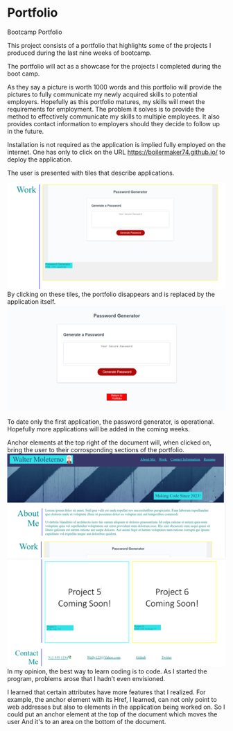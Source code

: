 # Portfolio
Bootcamp Portfolio

This project consists of a portfolio that highlights some of the projects I produced during the last nine weeks of bootcamp. 

The portfolio will act as a showcase for the projects I completed during the boot camp.

As they say a picture is worth 1000 words and this portfolio will provide the pictures to fully communicate my newly acquired skills to potential employers. Hopefully as this portfolio matures, my skills will meet the requirements for employment. The problem it solves is to provide the method to effectively communicate my skills to multiple employees. It also provides contact information to employers should they decide to follow up in the future.

Installation is not required as the application is implied fully employed on the internet. One has only to click on the URL  https://boilermaker74.github.io/  to deploy the application. 

The user is presented with tiles that describe applications. 

![alt text](Assets/Images/workinfo.png)
By clicking on these tiles, the portfolio disappears and is replaced by the application itself.
![alt text](Assets/Images/PWapp.png)

To date only the first application, the password generator, is operational. Hopefully more applications will be added in the coming weeks. 

Anchor elements at the top right of the document will, when clicked on, bring the user to their corrosponding sections of the portfolio.
![alt text](Assets/Images/Header.png)
![alt text](Assets/Images/endinginformation.png)
In my opinion, the best way to learn coding is to code.  As I started the program, problems arose that I hadn’t even envisioned. 

I learned that certain attributes have more features that I realized.  For example, the anchor element with its Href, I learned, can not only point to web addresses but also to elements in the application being worked on. So I could put an anchor element at the top of the document which moves the user And it's to an area on the bottom of the document.
